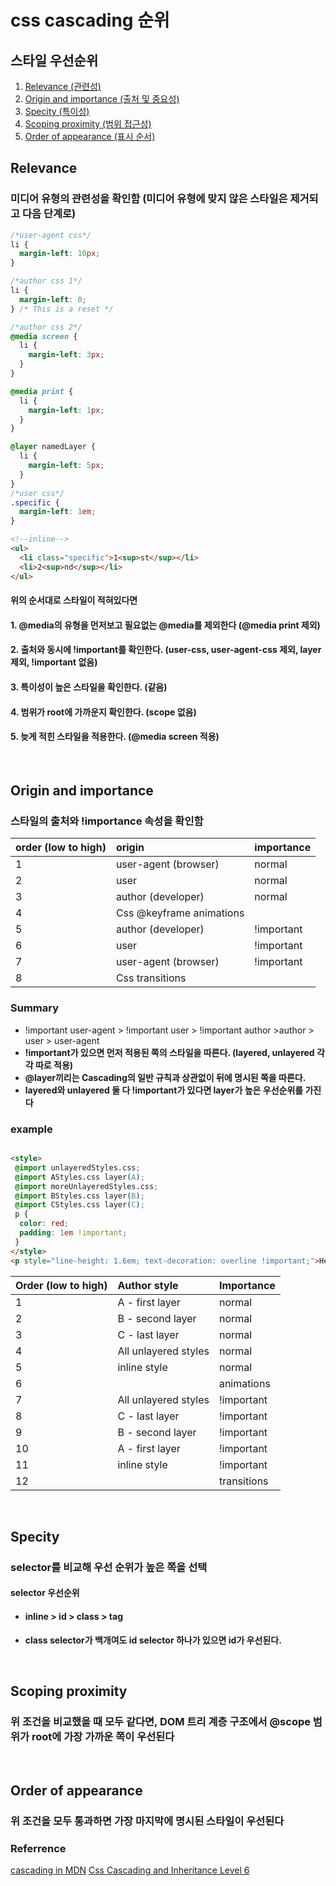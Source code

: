 # css cascading 순위

## 스타일 우선순위

1. [Relevance (관련성)](#relevance)
2. [Origin and importance (출처 및 중요성)](#origin-and-importance)
3. [Specity (특이성)](#specity)
4. [Scoping proximity (범위 접근성)](#scoping-proximity)
5. [Order of appearance (표시 순서)](#order-of-appearance)

## Relevance

### 미디어 유형의 관련성을 확인함 (미디어 유형에 맞지 않은 스타일은 제거되고 다음 단계로)

```css
/*user-agent css*/
li {
  margin-left: 10px;
}

/*author css 1*/
li {
  margin-left: 0;
} /* This is a reset */

/*author css 2*/
@media screen {
  li {
    margin-left: 3px;
  }
}

@media print {
  li {
    margin-left: 1px;
  }
}

@layer namedLayer {
  li {
    margin-left: 5px;
  }
}
/*user css*/
.specific {
  margin-left: 1em;
}

```

```html
<!--inline-->
<ul>
  <li class="specific">1<sup>st</sup></li>
  <li>2<sup>nd</sup></li>
</ul>

```

#### 위의 순서대로 스타일이 적혀있다면

#### 1. @media의 유형을 먼저보고 필요없는 @media를 제외한다 (@media print 제외)

#### 2. 출처와 동시에 !important를 확인한다. (user-css, user-agent-css 제외, layer 제외, !important 없음)

#### 3. 특이성이 높은 스타일을 확인한다. (같음)

#### 4. 범위가 root에 가까운지 확인한다. (scope 없음)

#### 5. 늦게 적힌 스타일을 적용한다. (@media screen 적용)

&nbsp;

## Origin and importance

### 스타일의 출처와 !importance 속성을 확인함

|order (low to high) | origin | importance|
|:-|:-|:-|
|1 | user-agent (browser) | normal|
|2 | user | normal |
|3 | author (developer) | normal |
|4 | Css @keyframe animations | |
|5 | author (developer) | !important|
|6 | user | !important |
|7| user-agent (browser) | !important |
|8| Css transitions | |

### Summary

- !important user-agent > !important user > !important author >author > user > user-agent
- **!important가 있으면 먼저 적용된 쪽의 스타일을 따른다. (layered, unlayered 각각 따로 적용)**
- **@layer끼리는 Cascading의 일반 규칙과 상관없이 뒤에 명시된 쪽을 따른다.**
- **layered와 unlayered 둘 다 !important가 있다면 layer가 높은 우선순위를 가진다**

### example

```html

<style>
 @import unlayeredStyles.css;
 @import AStyles.css layer(A);
 @import moreUnlayeredStyles.css;
 @import BStyles.css layer(B);
 @import CStyles.css layer(C);
 p {
  color: red;
  padding: 1em !important;
 }
</style>
<p style="line-height: 1.6em; text-decoration: overline !important;">Hello</p>
```

|Order (low to high)| Author style |Importance |
|:-|:-|:-|
|1| A - first layer |normal |
|2| B - second layer |normal |
|3| C - last layer |normal |
|4| All unlayered styles |normal |
|5| inline style |normal |
|6| |animations  |
|7| All unlayered styles |!important |
|8| C - last layer |!important |
|9| B - second layer |!important |
|10| A - first layer |!important |
|11| inline style |!important |
|12| |transitions  |

&nbsp;

## Specity

### selector를 비교해 우선 순위가 높은 쪽을 선택

#### selector 우선순위

- #### inline > id > class > tag

- **class selector가 백개여도 id selector 하나가 있으면 id가 우선된다.**

&nbsp;

## Scoping proximity

### 위 조건을 비교했을 때 모두 같다면, DOM 트리 계층 구조에서 @scope 범위가 root에 가장 가까운 쪽이 우선된다

&nbsp;

## Order of appearance

### 위 조건을 모두 통과하면 가장 마지막에 명시된 스타일이 우선된다

### Referrence

[cascading in MDN](https://developer.mozilla.org/en-US/docs/Web/CSS/Cascade#user_stylesheets)
[Css Cascading and Inheritance Level 6](https://drafts.csswg.org/css-cascade-6/)

